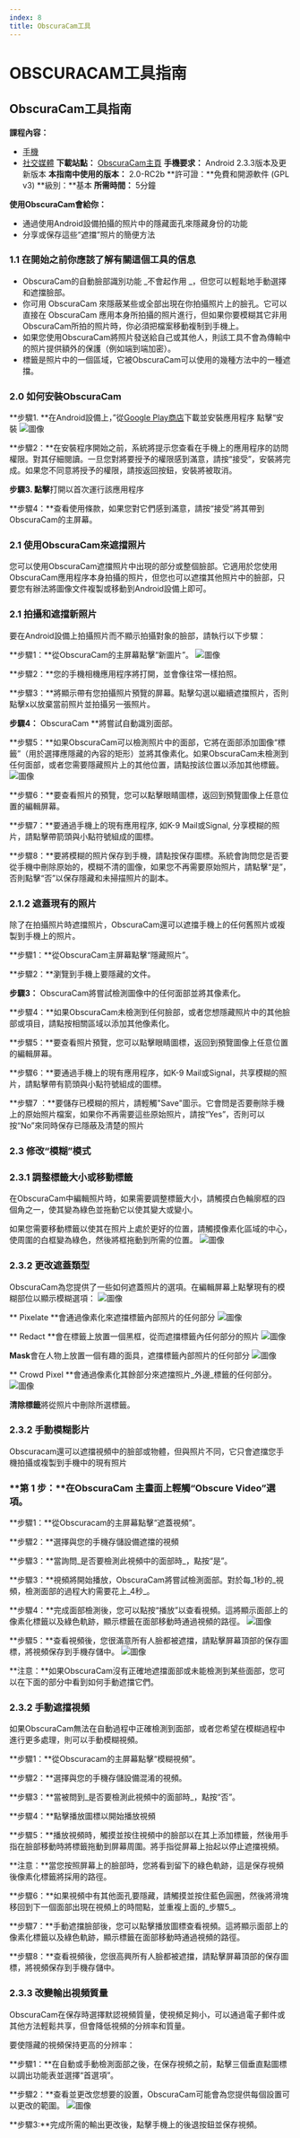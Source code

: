 ```yaml
---
index: 8
title: ObscuraCam工具
---
```

# OBSCURACAM工具指南

## ObscuraCam工具指南

**課程內容：**
- [手機](umbrella://communications/mobile-phones)
- [社交媒體](umbrella://communications/social-media)
**下載站點：** [ObscuraCam主頁](https://guardianproject.info/apps/obscuracam/)
**手機要求：** Android 2.3.3版本及更新版本
**本指南中使用的版本：** 2.0-RC2b
**許可證：**免費和開源軟件 (GPL v3)
**級別：**基本
**所需時間：** 5分鐘

**使用ObscuraCam會給你：**
- 通過使用Android設備拍攝的照片中的隱藏面孔來隱藏身份的功能
- 分享或保存這些“遮擋”照片的簡便方法

### 1.1 在開始之前你應該了解有關這個工具的信息

- ObscuraCam的自動臉部識別功能 _不會起作用 _，但您可以輕鬆地手動選擇和遮擋臉部。
- 你可用 ObscuraCam 來隱蔽某些或全部出現在你拍攝照片上的臉孔。它可以直接在 ObscuraCam 應用本身所拍攝的照片進行，但如果你要模糊其它非用 ObscuraCam所拍的照片時，你必須把檔案移動複制到手機上。
- 如果您使用ObscuraCam將照片發送給自己或其他人，則該工具不會為傳輸中的照片提供額外的保護（例如端到端加密）。
- 標籤是照片中的一個區域，它被ObscuraCam可以使用的幾種方法中的一種遮擋。

### 2.0 如何安裝ObscuraCam

**步驟1. **在Android設備上，”從[Google Play商店](https://play.google.com/store/apps/details?id=org.witness.sscphase1)下載並安裝應用程序
點擊“安裝
![圖像](tool_obscura1.png)

**步驟2：**在安裝程序開始之前，系統將提示您查看在手機上的應用程序的訪問權限。對其仔細閱讀。一旦您對將要授予的權限感到滿意，請按“接受”，安裝將完成。如果您不同意將授予的權限，請按返回按鈕，安裝將被取消。

**步驟3. 點擊**打開以首次運行該應用程序

**步驟4：**查看使用條款，如果您對它們感到滿意，請按“接受”將其帶到ObscuraCam的主屏幕。

### 2.1 使用ObscuraCam來遮擋照片

您可以使用ObscuraCam遮擋照片中出現的部分或整個臉部。它適用於您使用ObscuraCam應用程序本身拍攝的照片，但您也可以遮擋其他照片中的臉部，只要您有辦法將圖像文件複製或移動到Android設備上即可。

### 2.1 拍攝和遮擋新照片

要在Android設備上拍攝照片而不顯示拍攝對象的臉部，請執行以下步驟：

**步驟1：**從ObscuraCam的主屏幕點擊“新圖片”。
![圖像](tool_obscura2.png)

**步驟2：**您的手機相機應用程序將打開，並會像往常一樣拍照。

**步驟3：**將顯示帶有您拍攝照片預覽的屏幕。點擊勾選以繼續遮擋照片，否則點擊x以放棄當前照片並拍攝另一張照片。

**步驟4：** ObscuraCam **將嘗試自動識別面部。

**步驟5：**如果ObscuraCam可以檢測照片中的面部，它將在面部添加圖像“標籤”（用於選擇應隱藏的內容的矩形）並將其像素化。如果ObscuraCam未檢測到任何面部，或者您需要隱藏照片上的其他位置，請點按該位置以添加其他標籤。
![圖像](tool_obscura3.png)

**步驟6：**要查看照片的預覽，您可以點擊眼睛圖標，返回到預覽圖像上任意位置的編輯屏幕。

**步驟7：**要通過手機上的現有應用程序, 如K-9 Mail或Signal, 分享模糊的照片，請點擊帶箭頭與小點符號組成的圖標。

**步驟8：**要將模糊的照片保存到手機，請點按保存圖標。系統會詢問您是否要從手機中刪除原始的，模糊不清的圖像，如果您不再需要原始照片，請點擊“是”，否則點擊“否”以保存隱藏和未掃描照片的副本。

### 2.1.2 遮蓋現有的照片

除了在拍攝照片時遮擋照片，ObscuraCam還可以遮擋手機上的任何舊照片或複製到手機上的照片。

**步驟1：**從ObscuraCam主屏幕點擊“隱藏照片”。

**步驟2：**瀏覽到手機上要隱藏的文件。

**步驟3：** ObscuraCam將嘗試檢測圖像中的任何面部並將其像素化。

**步驟4：**如果ObscuraCam未檢測到任何臉部，或者您想隱藏照片中的其他臉部或項目，請點按相關區域以添加其他像素化。

**步驟5：**要查看照片預覽，您可以點擊眼睛圖標，返回到預覽圖像上任意位置的編輯屏幕。

**步驟6：**要通過手機上的現有應用程序，如K-9 Mail或Signal，共享模糊的照片，請點擊帶有箭頭與小點符號組成的圖標。

**步驟7 ：**要儲存已模糊的照片，請輕觸"Save"圖示。它會問是否要刪除手機上的原始照片檔案，如果你不再需要這些原始照片，請按“Yes”，否則可以按“No”來同時保存已隱蔽及清楚的照片

### 2.3 修改“模糊”模式

### 2.3.1 調整標籤大小或移動標籤

在ObscuraCam中編輯照片時，如果需要調整標籤大小，請觸摸白色輪廓框的四個角之一，使其變為綠色並拖動它以使其變大或變小。

如果您需要移動標籤以使其在照片上處於更好的位置，請觸摸像素化區域的中心，使周圍的白框變為綠色，然後將框拖動到所需的位置。
![圖像](tool_obscura4.png)

### 2.3.2 更改遮蓋類型

ObscuraCam為您提供了一些如何遮蓋照片的選項。在編輯屏幕上點擊現有的模糊部位以顯示模糊選項：
![圖像](tool_obscura5.png)

** Pixelate **會通過像素化來遮擋標籤內部照片的任何部分
![圖像](tool_obscura6.png)

** Redact **會在標籤上放置一個黑框，從而遮擋標籤內任何部分的照片
![圖像](tool_obscura7.png)

**Mask**會在人物上放置一個有趣的面具，遮擋標籤內部照片的任何部分
![圖像](tool_obscura8.png)

** Crowd Pixel **會通過像素化其餘部分來遮擋照片_外邊_標籤的任何部分。
![圖像](tool_obscura9.png)

**清除標籤**將從照片中刪除所選標籤。

### 2.3.2 手動模糊影片

Obscuracam還可以遮擋視頻中的臉部或物體，但與照片不同，它只會遮擋您手機拍攝或複製到手機中的現有照片

### **第 1 步：**在ObscuraCam 主畫面上輕觸“Obscure Video”選項。

**步驟1：**從Obscuracam的主屏幕點擊“遮蓋視頻”。

**步驟2：**選擇與您的手機存儲設備遮擋的視頻

**步驟3：**當詢問_是否要檢測此視頻中的面部時_，點按“是”。

**步驟3：**視頻將開始播放，ObscuraCam將嘗試檢測面部。對於每_1秒的_視頻，檢測面部的過程大約需要花上_4秒_。

**步驟4：**完成面部檢測後，您可以點按“播放”以查看視頻。這將顯示面部上的像素化標籤以及綠色軌跡，顯示標籤在面部移動時通過視頻的路徑。
![圖像](tool_obscura10.png)

**步驟5：**查看視頻後，您很滿意所有人臉都被遮擋，請點擊屏幕頂部的保存圖標，將視頻保存到手機存儲中。
![圖像](tool_obscura11.png)

**注意：**如果ObscuraCam沒有正確地遮擋面部或未能檢測到某些面部，您可以在下面的部分中看到如何手動遮擋它們。

### 2.3.2 手動遮擋視頻

如果ObscuraCam無法在自動過程中正確檢測到面部，或者您希望在模糊過程中進行更多處理，則可以手動模糊視頻。

**步驟1：**從Obscuracam的主屏幕點擊“模糊視頻”。

**步驟2：**選擇與您的手機存儲設備混淆的視頻。

**步驟3：**當被問到_是否要檢測此視頻中的面部時_，點按“否”。

**步驟4：**點擊播放圖標以開始播放視頻

**步驟5：**播放視頻時，觸摸並按住視頻中的臉部以在其上添加標籤，然後用手指在臉部移動時將標籤拖動到屏幕周圍。將手指從屏幕上抬起以停止遮擋視頻。

**注意：**當您按照屏幕上的臉部時，您將看到留下的綠色軌跡，這是保存視頻後像素化標籤將採用的路徑。

**步驟6：**如果視頻中有其他面孔要隱藏，請觸摸並按住藍色圓圈，然後將滑塊移回到下一個面部出現在視頻上的時間點，並重複上面的_步驟5_。

**步驟7：**手動遮擋臉部後，您可以點擊播放圖標查看視頻。這將顯示面部上的像素化標籤以及綠色軌跡，顯示標籤在面部移動時通過視頻的路徑。

**步驟8：**查看視頻後，您很高興所有人臉都被遮擋，請點擊屏幕頂部的保存圖標，將視頻保存到手機存儲中。

### 2.3.3 改變輸出視頻質量

ObscuraCam在保存時選擇默認視頻質量，使視頻足夠小，可以通過電子郵件或其他方法輕鬆共享，但會降低視頻的分辨率和質量。

要使隱藏的視頻保持更高的分辨率：

**步驟1：**在自動或手動檢測面部之後，在保存視頻之前，點擊三個垂直點圖標以調出功能表並選擇“首選項”。

**步驟2：**查看並更改您想要的設置，ObscuraCam可能會為您提供每個設置可以更改的範圍。
![圖像](tool_obscura12.png)

**步驟3:**完成所需的輸出更改後，點擊手機上的後退按鈕並保存視頻。